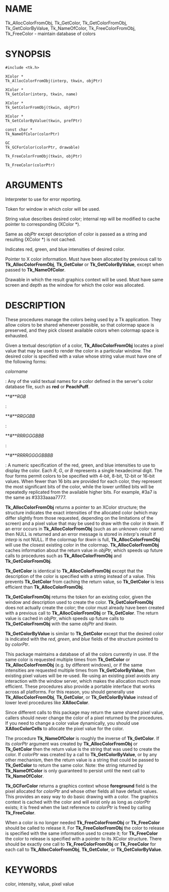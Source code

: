 # NAME

Tk_AllocColorFromObj, Tk_GetColor, Tk_GetColorFromObj,
Tk_GetColorByValue, Tk_NameOfColor, Tk_FreeColorFromObj, Tk_FreeColor -
maintain database of colors

# SYNOPSIS

    #include <tk.h>

    XColor *
    Tk_AllocColorFromObj(interp, tkwin, objPtr)

    XColor *
    Tk_GetColor(interp, tkwin, name)

    XColor *
    Tk_GetColorFromObj(tkwin, objPtr)

    XColor *
    Tk_GetColorByValue(tkwin, prefPtr)

    const char *
    Tk_NameOfColor(colorPtr)

    GC
    Tk_GCForColor(colorPtr, drawable)

    Tk_FreeColorFromObj(tkwin, objPtr)

    Tk_FreeColor(colorPtr)

# ARGUMENTS

Interpreter to use for error reporting.

Token for window in which color will be used.

String value describes desired color; internal rep will be modified to
cache pointer to corresponding (XColor \*).

Same as *objPtr* except description of color is passed as a string and
resulting (XColor \*) is not cached.

Indicates red, green, and blue intensities of desired color.

Pointer to X color information. Must have been allocated by previous
call to **Tk_AllocColorFromObj**, **Tk_GetColor** or
**Tk_GetColorByValue**, except when passed to **Tk_NameOfColor**.

Drawable in which the result graphics context will be used. Must have
same screen and depth as the window for which the color was allocated.

# DESCRIPTION

These procedures manage the colors being used by a Tk application. They
allow colors to be shared whenever possible, so that colormap space is
preserved, and they pick closest available colors when colormap space is
exhausted.

Given a textual description of a color, **Tk_AllocColorFromObj** locates
a pixel value that may be used to render the color in a particular
window. The desired color is specified with a value whose string value
must have one of the following forms:

*colorname*

:   Any of the valid textual names for a color defined in the server\'s
    color database file, such as **red** or **PeachPuff**.

**\#***RGB*

:   

**\#***RRGGBB*

:   

**\#***RRRGGGBBB*

:   

**\#***RRRRGGGGBBBB*

:   A numeric specification of the red, green, and blue intensities to
    use to display the color. Each *R*, *G*, or *B* represents a single
    hexadecimal digit. The four forms permit colors to be specified with
    4-bit, 8-bit, 12-bit or 16-bit values. When fewer than 16 bits are
    provided for each color, they represent the most significant bits of
    the color, while the lower unfilled bits will be repeatedly
    replicated from the available higher bits. For example, #3a7 is the
    same as #3333aaaa7777.

**Tk_AllocColorFromObj** returns a pointer to an XColor structure; the
structure indicates the exact intensities of the allocated color (which
may differ slightly from those requested, depending on the limitations
of the screen) and a pixel value that may be used to draw with the color
in *tkwin*. If an error occurs in **Tk_AllocColorFromObj** (such as an
unknown color name) then NULL is returned and an error message is stored
in *interp*\'s result if *interp* is not NULL. If the colormap for
*tkwin* is full, **Tk_AllocColorFromObj** will use the closest existing
color in the colormap. **Tk_AllocColorFromObj** caches information about
the return value in *objPtr*, which speeds up future calls to procedures
such as **Tk_AllocColorFromObj** and **Tk_GetColorFromObj**.

**Tk_GetColor** is identical to **Tk_AllocColorFromObj** except that the
description of the color is specified with a string instead of a value.
This prevents **Tk_GetColor** from caching the return value, so
**Tk_GetColor** is less efficient than **Tk_AllocColorFromObj**.

**Tk_GetColorFromObj** returns the token for an existing color, given
the window and description used to create the color.
**Tk_GetColorFromObj** does not actually create the color; the color
must already have been created with a previous call to
**Tk_AllocColorFromObj** or **Tk_GetColor**. The return value is cached
in *objPtr*, which speeds up future calls to **Tk_GetColorFromObj** with
the same *objPtr* and *tkwin*.

**Tk_GetColorByValue** is similar to **Tk_GetColor** except that the
desired color is indicated with the *red*, *green*, and *blue* fields of
the structure pointed to by *colorPtr*.

This package maintains a database of all the colors currently in use. If
the same color is requested multiple times from **Tk_GetColor** or
**Tk_AllocColorFromObj** (e.g. by different windows), or if the same
intensities are requested multiple times from **Tk_GetColorByValue**,
then existing pixel values will be re-used. Re-using an existing pixel
avoids any interaction with the window server, which makes the
allocation much more efficient. These procedures also provide a portable
interface that works across all platforms. For this reason, you should
generally use **Tk_AllocColorFromObj**, **Tk_GetColor**, or
**Tk_GetColorByValue** instead of lower level procedures like
**XAllocColor**.

Since different calls to this package may return the same shared pixel
value, callers should never change the color of a pixel returned by the
procedures. If you need to change a color value dynamically, you should
use **XAllocColorCells** to allocate the pixel value for the color.

The procedure **Tk_NameOfColor** is roughly the inverse of
**Tk_GetColor**. If its *colorPtr* argument was created by
**Tk_AllocColorFromObj** or **Tk_GetColor** then the return value is the
string that was used to create the color. If *colorPtr* was created by a
call to **Tk_GetColorByValue**, or by any other mechanism, then the
return value is a string that could be passed to **Tk_GetColor** to
return the same color. Note: the string returned by **Tk_NameOfColor**
is only guaranteed to persist until the next call to **Tk_NameOfColor**.

**Tk_GCForColor** returns a graphics context whose **foreground** field
is the pixel allocated for *colorPtr* and whose other fields all have
default values. This provides an easy way to do basic drawing with a
color. The graphics context is cached with the color and will exist only
as long as *colorPtr* exists; it is freed when the last reference to
*colorPtr* is freed by calling **Tk_FreeColor**.

When a color is no longer needed **Tk_FreeColorFromObj** or
**Tk_FreeColor** should be called to release it. For
**Tk_FreeColorFromObj** the color to release is specified with the same
information used to create it; for **Tk_FreeColor** the color to release
is specified with a pointer to its XColor structure. There should be
exactly one call to **Tk_FreeColorFromObj** or **Tk_FreeColor** for each
call to **Tk_AllocColorFromObj**, **Tk_GetColor**, or
**Tk_GetColorByValue**.

# KEYWORDS

color, intensity, value, pixel value
